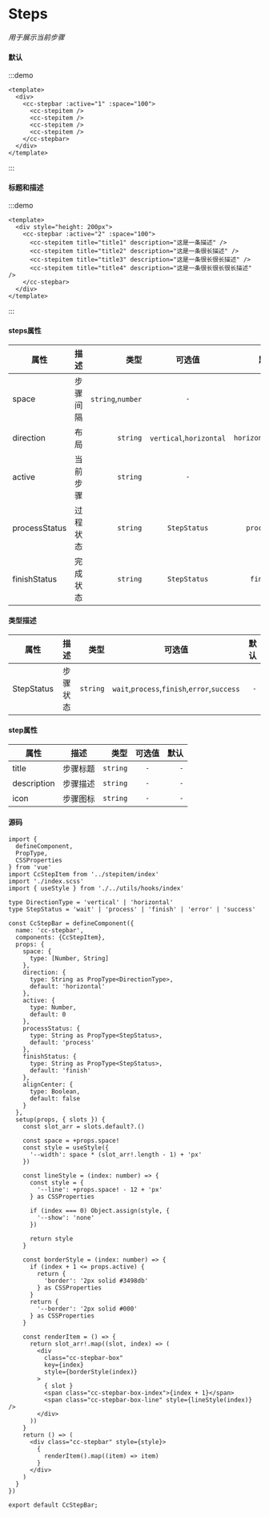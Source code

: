 # Steps
*用于展示当前步骤*
#### 默认
:::demo
```vue
<template>
  <div>
    <cc-stepbar :active="1" :space="100">
      <cc-stepitem />
      <cc-stepitem />
      <cc-stepitem />
      <cc-stepitem />
    </cc-stepbar>
  </div>
</template>
```
:::

#### 标题和描述
:::demo
```vue
<template>
  <div style="height: 200px">
    <cc-stepbar :active="2" :space="100">
      <cc-stepitem title="title1" description="这是一条描述" />
      <cc-stepitem title="title2" description="这是一条很长描述" />
      <cc-stepitem title="title3" description="这是一条很长很长描述" />
      <cc-stepitem title="title4" description="这是一条很长很长很长描述" />
    </cc-stepbar>
  </div>
</template>
```
:::

#### steps属性
| 属性 | 描述 | 类型 | 可选值 | 默认 |
| ------------- |:-------------:| -----:|:-------------:| -----:|
| space  | 步骤间隔 | `string`,`number` | `-` | `-` |
| direction | 布局 | `string` | `vertical`,`horizontal` | `horizontal` |
| active | 当前步骤 | `string` | `-` | `-` |
| processStatus | 过程状态 | `string` | `StepStatus` | `process` |
| finishStatus | 完成状态 | `string` | `StepStatus` | `finish` |

#### 类型描述
| 属性 | 描述 | 类型 | 可选值 | 默认 |
| ------------- |:-------------:| -----:|:-------------:| -----:|
| StepStatus | 步骤状态 | `string` | `wait`,`process`,`finish`,`error`,`success` | `-`  |

#### step属性
| 属性 | 描述 | 类型 | 可选值 | 默认 |
| ------------- |:-------------:| -----:|:-------------:| -----:|
| title | 步骤标题 | `string` | `-` | `-`  |
| description  | 步骤描述 | `string` | `-` | `-` |
| icon | 步骤图标 | `string` | `-` | `-` |

#### 源码
```tsx
import {
  defineComponent,
  PropType,
  CSSProperties
} from 'vue'
import CcStepItem from '../stepitem/index'
import './index.scss'
import { useStyle } from './../utils/hooks/index'

type DirectionType = 'vertical' | 'horizontal'
type StepStatus = 'wait' | 'process' | 'finish' | 'error' | 'success'

const CcStepBar = defineComponent({
  name: 'cc-stepbar',
  components: {CcStepItem},
  props: {
    space: {
      type: [Number, String]
    },
    direction: {
      type: String as PropType<DirectionType>,
      default: 'horizontal'
    },
    active: {
      type: Number,
      default: 0
    },
    processStatus: {
      type: String as PropType<StepStatus>,
      default: 'process'
    },
    finishStatus: {
      type: String as PropType<StepStatus>,
      default: 'finish'
    },
    alignCenter: {
      type: Boolean,
      default: false
    }
  },
  setup(props, { slots }) {
    const slot_arr = slots.default?.()
    
    const space = +props.space!
    const style = useStyle({
      '--width': space * (slot_arr!.length - 1) + 'px'
    })

    const lineStyle = (index: number) => {
      const style = {
        '--line': +props.space! - 12 + 'px'
      } as CSSProperties

      if (index === 0) Object.assign(style, {
        '--show': 'none'
      })

      return style
    }

    const borderStyle = (index: number) => {
      if (index + 1 <= props.active) {
        return {
          'border': '2px solid #3498db'
        } as CSSProperties
      }
      return {
        '--border': '2px solid #000'
      } as CSSProperties
    }

    const renderItem = () => {
      return slot_arr!.map((slot, index) => (
        <div
          class="cc-stepbar-box"
          key={index}
          style={borderStyle(index)}
        >
          { slot }
          <span class="cc-stepbar-box-index">{index + 1}</span>
          <span class="cc-stepbar-box-line" style={lineStyle(index)} />
        </div>
      ))
    }
    return () => (
      <div class="cc-stepbar" style={style}>
        {
          renderItem().map((item) => item)
        }
      </div>
    )
  }
})

export default CcStepBar;
```
